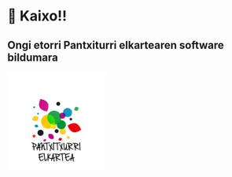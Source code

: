 <link rel="stylesheet" type="text/css" href="./styles.css"></link>
<!-- <style>
  h3{
  color: red
}
.title.app-list-title.{
  background-color: aquamarine;
}
</style> -->
  

  # 👋 Kaixo!!

  ## Ongi etorri Pantxiturri elkartearen software bildumara

  



<!-- ![Gure Logoa](.\images\Pantxi_Logo.png) -->




<img src="./images/Pantxi_Logo.png" width="200px"/>

<!--
**pantxitxurri/pantxitxurri** is a ✨ _special_ ✨ repository because its `README.md` (this file) appears on your GitHub profile.

Here are some ideas to get you started:

- 🔭 I’m currently working on ...
- 🌱 I’m currently learning ...
- 👯 I’m looking to collaborate on ...
- 🤔 I’m looking for help with ...
- 💬 Ask me about ...
- 📫 How to reach me: ...
- 😄 Pronouns: ...
- ⚡ Fun fact: ...
-->
